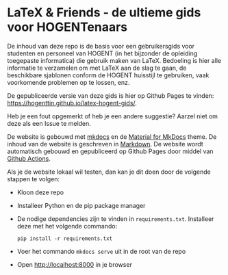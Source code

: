 # LaTeX & Friends - de ultieme gids voor HOGENTenaars

De inhoud van deze repo is de basis voor een gebruikersgids voor studenten en personeel van HOGENT (in het bijzonder de opleiding toegepaste informatica) die gebruik maken van LaTeX. Bedoeling is hier alle informatie te verzamelen om met LaTeX aan de slag te gaan, de beschikbare sjablonen conform de HOGENT huisstijl te gebruiken, vaak voorkomende problemen op te lossen, enz.

De gepubliceerde versie van deze gids is hier op Github Pages te vinden: <https://hogenttin.github.io/latex-hogent-gids/>.

Heb je een fout opgemerkt of heb je een andere suggestie? Aarzel niet om deze als een Issue te melden.

De website is gebouwd met [mkdocs](https://www.mkdocs.org) en de [Material for MkDocs](https://squidfunk.github.io/mkdocs-material/) theme. De inhoud van de website is geschreven in [Markdown](https://docs.github.com/en/get-started/writing-on-github). De website wordt automatisch gebouwd en gepubliceerd op Github Pages door middel van [Github Actions](https://github.com/HoGentTIN/latex-hogent-gids/deployments/activity_log?environment=github-pages).

Als je de website lokaal wil testen, dan kan je dit doen door de volgende stappen te volgen:

- Kloon deze repo
- Installeer Python en de pip package manager
- De nodige dependencies zijn te vinden in `requirements.txt`. Installeer deze met het volgende commando:

  ```console
  pip install -r requirements.txt
  ```

- Voer het commando `mkdocs serve` uit in de root van de repo
- Open <http://localhost:8000> in je browser
